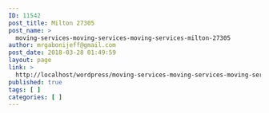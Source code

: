 ```yaml
---
ID: 11542
post_title: Milton 27305
post_name: >
  moving-services-moving-services-moving-services-milton-27305
author: mrgabonijeff@gmail.com
post_date: 2018-03-28 01:49:59
layout: page
link: >
  http://localhost/wordpress/moving-services-moving-services-moving-services-milton-27305/
published: true
tags: [ ]
categories: [ ]
---
```

